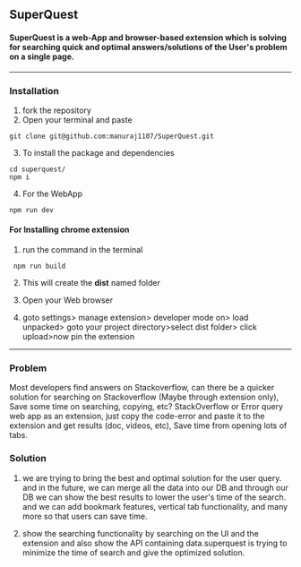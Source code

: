 ## SuperQuest

#### SuperQuest is a web-App and browser-based extension which is solving for searching quick and optimal answers/solutions of the User's problem on a single page.

<hr />


### Installation

1. fork the repository
2. Open your terminal and paste 
```
git clone git@github.com:manuraj1107/SuperQuest.git
```

3. To install the package and dependencies

```
cd superquest/
npm i
```

4. For the WebApp

```
npm run dev
```

#### For Installing chrome extension

1. run the command in the terminal

```
 npm run build

```


2. This will create the <b>dist</b> named folder

3. Open your Web browser

4. goto settings> manage extension> developer mode on> load unpacked> goto your project directory>select dist folder> click upload>now pin the extension


<hr />


### Problem
Most developers find answers on Stackoverflow, can there be a quicker solution for searching on Stackoverflow (Maybe through extension only), Save some time on searching, copying, etc? StackOverflow or Error query web app as an extension, just copy the code-error and paste it to the extension and get results (doc, videos, etc), Save time from opening lots of tabs.

### Solution

1. we are trying to bring the best and optimal solution for the user query.
and in the future, we can merge all the data into our DB and through our DB we can show the best results to lower the user's time of the search. and we can add bookmark features, vertical tab functionality, and many more so that users can save time.

2. show the searching functionality by searching on the UI and the extension and also show the API containing data.superquest is trying to minimize the time of search and give the optimized solution.



